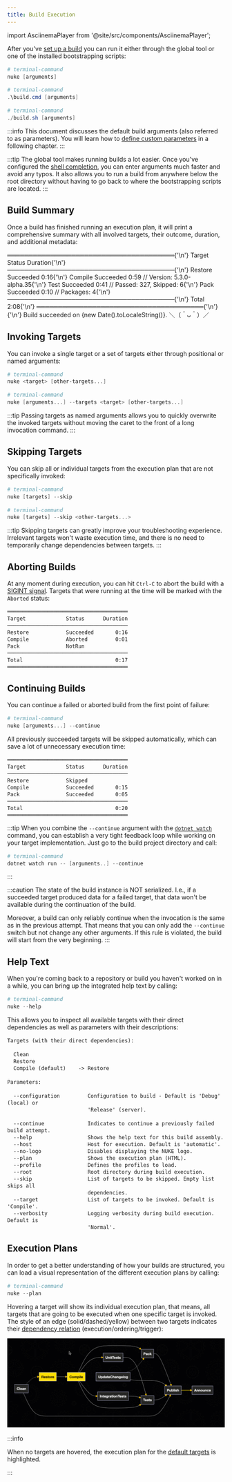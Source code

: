 ```yaml
---
title: Build Execution
---
```


import AsciinemaPlayer from '@site/src/components/AsciinemaPlayer';

After you've [set up a build](02-setup.md) you can run it either through the global tool or one of the installed bootstrapping scripts:

<Tabs>
  <TabItem value="global-tool" label="Global Tool" default>

```powershell
# terminal-command
nuke [arguments]
```

  </TabItem>
  <TabItem value="windows" label="Windows" default>

```powershell
# terminal-command
.\build.cmd [arguments]
```

  </TabItem>
  <TabItem value="linux" label="Linux" default>

```powershell
# terminal-command
./build.sh [arguments]
```

</TabItem>
</Tabs>

:::info
This document discusses the default build arguments (also referred to as parameters). You will learn how to [define custom parameters](../02-fundamentals/06-parameters.md) in a following chapter.
:::

:::tip
The global tool makes running builds a lot easier. Once you've configured the [shell completion](../06-global-tool/00-shell-completion.md), you can enter arguments much faster and avoid any typos. It also allows you to run a build from anywhere below the root directory without having to go back to where the bootstrapping scripts are located.
:::

## Build Summary

Once a build has finished running an execution plan, it will print a comprehensive summary with all involved targets, their outcome, duration, and additional metadata:

<CodeBlock>
═══════════════════════════════════════{'\n'}
Target             Status      Duration{'\n'}
───────────────────────────────────────{'\n'}
Restore            Succeeded       0:16{'\n'}
Compile            Succeeded       0:59   // Version: 5.3.0-alpha.35{'\n'}
Test               Succeeded       0:41   // Passed: 327, Skipped: 6{'\n'}
Pack               Succeeded       0:10   // Packages: 4{'\n'}
───────────────────────────────────────{'\n'}
Total                              2:08{'\n'}
═══════════════════════════════════════{'\n'}
{'\n'}
Build succeeded on {new Date().toLocaleString()}. ＼（＾ᴗ＾）／
</CodeBlock>

[//]: # (## Default Parameters)
[//]: # ()
[//]: # (| Parameter     | Comment                                                   |)
[//]: # (|:--------------|:----------------------------------------------------------|)
[//]: # (| `--target`    | List of targets to be invoked                             |)
[//]: # (| `--skip`      | List of targets to be skipped &#40;empty for all non-invoked&#41; |)
[//]: # (| `--help`      | Shows the help text                                       |)
[//]: # (| `--host`      | Forcefully sets the `Host` implementation                 |)
[//]: # (| `--profile`   | List of `parameters.<name>.json` files to load            |)
[//]: # (| `--plan`      | Shows the HTML dependency graph                           |)
[//]: # (| `--verbosity` | Sets the verbosity used for logging                       |)
[//]: # (| `--continue`  | Continues the build from last point of failure            |)
[//]: # (| `--root`      | Forcefully sets the root directory                        |)

## Invoking Targets

You can invoke a single target or a set of targets either through positional or named arguments:

<Tabs>
  <TabItem value="positional-argument" label="Positional Argument" default>

```powershell
# terminal-command
nuke <target> [other-targets...]
```

  </TabItem>
  <TabItem value="named-argument" label="Named Argument">

```powershell
# terminal-command
nuke [arguments...] --targets <target> [other-targets...]
```

  </TabItem>
</Tabs>

:::tip
Passing targets as named arguments allows you to quickly overwrite the invoked targets without moving the caret to the front of a long invocation command.
:::

## Skipping Targets

You can skip all or individual targets from the execution plan that are not specifically invoked:

<Tabs>
  <TabItem value="skip-all" label="Skipping All Targets" default>

```powershell
# terminal-command
nuke [targets] --skip
```

  </TabItem>
  <TabItem value="skip-individual" label="Skipping Individual Targets">

```powershell
# terminal-command
nuke [targets] --skip <other-targets...>
```

  </TabItem>
</Tabs>

:::tip
Skipping targets can greatly improve your troubleshooting experience. Irrelevant targets won't waste execution time, and there is no need to temporarily change dependencies between targets.
:::

## Aborting Builds

At any moment during execution, you can hit `Ctrl-C` to abort the build with a [SIGINT signal](https://docs.microsoft.com/en-us/windows/console/ctrl-c-and-ctrl-break-signals). Targets that were running at the time will be marked with the `Aborted` status:

```
═══════════════════════════════════════
Target             Status      Duration
───────────────────────────────────────
Restore            Succeeded       0:16
Compile            Aborted         0:01
Pack               NotRun
───────────────────────────────────────
Total                              0:17
═══════════════════════════════════════
```

## Continuing Builds

You can continue a failed or aborted build from the first point of failure:

```powershell
# terminal-command
nuke [arguments...] --continue
```

All previously succeeded targets will be skipped automatically, which can save a lot of unnecessary execution time:

```
═══════════════════════════════════════
Target             Status      Duration
───────────────────────────────────────
Restore            Skipped
Compile            Succeeded       0:15
Pack               Succeeded       0:05
───────────────────────────────────────
Total                              0:20
═══════════════════════════════════════
```

:::tip
When you combine the `--continue` argument with the [`dotnet watch`](https://docs.microsoft.com/dotnet/core/tools/dotnet-watch) command, you can establish a very tight feedback loop while working on your target implementation. Just go to the build project directory and call:

```powershell
# terminal-command
dotnet watch run -- [arguments..] --continue
```
:::

:::caution
The state of the build instance is NOT serialized. I.e., if a succeeded target produced data for a failed target, that data won't be available during the continuation of the build.

Moreover, a build can only reliably continue when the invocation is the same as in the previous attempt. That means that you can only add the `--continue` switch but not change any other arguments. If this rule is violated, the build will start from the very beginning.
:::

## Help Text

When you're coming back to a repository or build you haven't worked on in a while, you can bring up the integrated help text by calling:

```powershell
# terminal-command
nuke --help
```

This allows you to inspect all available targets with their direct dependencies as well as parameters with their descriptions:

```text
Targets (with their direct dependencies):

  Clean
  Restore
  Compile (default)    -> Restore

Parameters:

  --configuration         Configuration to build - Default is 'Debug' (local) or
                          'Release' (server).

  --continue              Indicates to continue a previously failed build attempt.
  --help                  Shows the help text for this build assembly.
  --host                  Host for execution. Default is 'automatic'.
  --no-logo               Disables displaying the NUKE logo.
  --plan                  Shows the execution plan (HTML).
  --profile               Defines the profiles to load.
  --root                  Root directory during build execution.
  --skip                  List of targets to be skipped. Empty list skips all
                          dependencies.
  --target                List of targets to be invoked. Default is 'Compile'.
  --verbosity             Logging verbosity during build execution. Default is
                          'Normal'.
```

## Execution Plans

In order to get a better understanding of how your builds are structured, you can load a visual representation of the different execution plans by calling:

```powershell
# terminal-command
nuke --plan
```

Hovering a target will show its individual execution plan, that means, all targets that are going to be executed when one specific target is invoked. The style of an edge (solid/dashed/yellow) between two targets indicates their [dependency relation](../02-fundamentals/05-targets.md#dependencies) (execution/ordering/trigger):

![Visualizing Execution Plans](plan.gif)

:::info

When no targets are hovered, the execution plan for the [default targets](../02-fundamentals/04-builds.md) is highlighted.

:::

